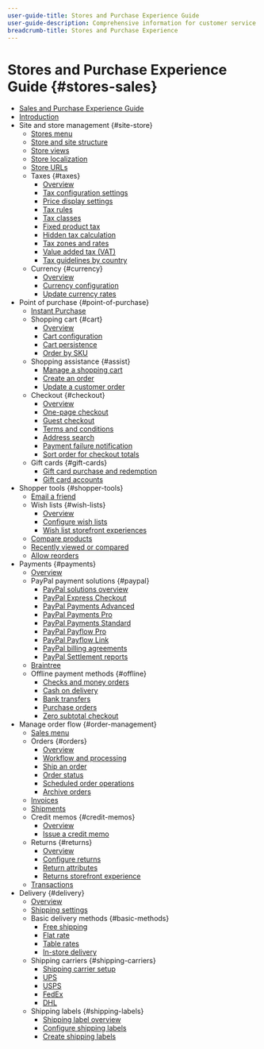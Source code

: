 ```yaml
---
user-guide-title: Stores and Purchase Experience Guide
user-guide-description: Comprehensive information for customer service agents and sales managers working in Adobe Commerce and Magento Open Source.
breadcrumb-title: Stores and Purchase Experience
---
```


# Stores and Purchase Experience Guide {#stores-sales}

- [Sales and Purchase Experience Guide](guide-overview.md)
- [Introduction](introduction.md)
- Site and store management {#site-store}
  - [Stores menu](stores-menu.md)
  - [Store and site structure](stores.md)
  - [Store views](store-views.md)
  - [Store localization](store-localize.md)
  - [Store URLs](store-urls.md)
  - Taxes {#taxes}
    - [Overview](taxes.md)
    - [Tax configuration settings](tax-settings-general.md)
    - [Price display settings](display-settings.md)
    - [Tax rules](tax-rules.md)
    - [Tax classes](tax-class.md)
    - [Fixed product tax](fixed-product-tax.md)
    - [Hidden tax calculation](hidden-tax-calculation.md)
    - [Tax zones and rates](tax-zones-rates.md)
    - [Value added tax (VAT)](vat.md)
    - [Tax guidelines by country](international-tax-guidelines.md)
  - Currency {#currency}
    - [Overview](currency.md)
    - [Currency configuration](currency-configuration.md)
    - [Update currency rates](currency-update.md)
- Point of purchase {#point-of-purchase}
  - [Instant Purchase](checkout-instant-purchase.md)
  - Shopping cart {#cart}
    - [Overview](cart.md)
    - [Cart configuration](cart-configuration.md)
    - [Cart persistence](cart-persistent.md)
    - [Order by SKU](order-by-sku.md)
  - Shopping assistance {#assist}
    - [Manage a shopping cart](shopping-assisted-cart-manage.md)
    - [Create an order](customer-account-create-order.md)
    - [Update a customer order](order-update.md)
  - Checkout {#checkout}
    - [Overview](checkout-process.md)
    - [One-page checkout](checkout-one-page.md)
    - [Guest checkout](checkout-guest.md)
    - [Terms and conditions](terms-and-conditions.md)
    - [Address search](checkout-address-search.md)
    - [Payment failure notification](checkout-payment-failed-emails.md)
    - [Sort order for checkout totals](checkout-totals-sort-order.md)
  - Gift cards {#gift-cards}
    - [Gift card purchase and redemption](product-gift-card-workflow.md)
    - [Gift card accounts](product-gift-card-accounts.md)
- Shopper tools {#shopper-tools}
  - [Email a friend](email-a-friend.md)
  - Wish lists {#wish-lists}
    - [Overview](wishlists.md)
    - [Configure wish lists](wishlist-configuration.md)
    - [Wish list storefront experiences](wishlist-storefront.md)
  - [Compare products](product-compare.md)
  - [Recently viewed or compared](products-viewed-compared.md)
  - [Allow reorders](reorders-allow.md)
- Payments {#payments}
  - [Overview](payments.md)
  - PayPal payment solutions {#paypal}
    - [PayPal solutions overview](paypal.md)
    - [PayPal Express Checkout](paypal-express-checkout.md)
    - [PayPal Payments Advanced](paypal-payments-advanced.md)
    - [PayPal Payments Pro](paypal-payments-pro.md)
    - [PayPal Payments Standard](paypal-payments-standard.md)
    - [PayPal Payflow Pro](paypal-payflow-pro.md)
    - [PayPal Payflow Link](paypal-payflow-link.md)
    - [PayPal billing agreements](paypal-billing-agreements.md)
    - [PayPal Settlement reports](paypal-settlement-reports.md)
  - [Braintree](braintree.md)
  - Offline payment methods {#offline}
    - [Checks and money orders](check-money-order.md)
    - [Cash on delivery](cash-on-delivery.md)
    - [Bank transfers](bank-transfer.md)
    - [Purchase orders](purchase-order.md)
    - [Zero subtotal checkout](zero-subtotal-checkout.md)
- Manage order flow {#order-management}
  - [Sales menu](sales-menu.md)
  - Orders {#orders}
    - [Overview](orders.md)
    - [Workflow and processing](order-processing.md)
    - [Ship an order](order-ship.md)
    - [Order status](order-status.md)
    - [Scheduled order operations](order-scheduled-operations.md)
    - [Archive orders](order-archive.md)
  - [Invoices](invoices.md)
  - [Shipments](shipments.md)
  - Credit memos {#credit-memos}
    - [Overview](credit-memos.md)
    - [Issue a credit memo](credit-memo-create.md)
  - Returns {#returns}
    - [Overview](returns.md)
    - [Configure returns](rma-configure.md)
    - [Return attributes](attributes-returns.md)
    - [Returns storefront experience](rma-customer-experience.md)
  - [Transactions](transactions.md)
- Delivery {#delivery}
  - [Overview](delivery.md)
  - [Shipping settings](shipping-settings.md)
  - Basic delivery methods {#basic-methods}
    - [Free shipping](shipping-free.md)
    - [Flat rate](shipping-flat-rate.md)
    - [Table rates](shipping-table-rate.md)
    - [In-store delivery](shipping-in-store-delivery.md)
  - Shipping carriers {#shipping-carriers}
    - [Shipping carrier setup](carriers.md)
    - [UPS](ups.md)
    - [USPS](usps.md)
    - [FedEx](fedex.md)
    - [DHL](dhl.md)
  - Shipping labels {#shipping-labels}
    - [Shipping label overview](shipping-labels.md)
    - [Configure shipping labels](shipping-label-configure.md)
    - [Create shipping labels](shipping-label-create.md)
